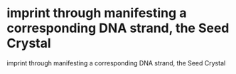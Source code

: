 # imprint through manifesting a corresponding DNA strand, the Seed Crystal

imprint through manifesting a corresponding DNA strand, the Seed Crystal